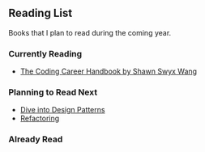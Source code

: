 ## Reading List

Books that I plan to read during the coming year.

### Currently Reading

* [The Coding Career Handbook by Shawn Swyx Wang](https://www.learninpublic.org/)

### Planning to Read Next

* [Dive into Design Patterns](https://refactoring.guru/design-patterns)
* [Refactoring](https://refactoring.guru/refactoring)

### Already Read
